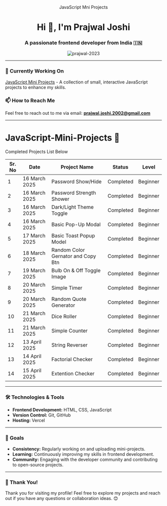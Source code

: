 <p align="center">JavaScript Mni Projects</p>
<h1 align="center">Hi 👋, I'm Prajwal Joshi</h1>
<h3 align="center">A passionate frontend developer from India 🇮🇳</h3>

<p align="center">
  <img src="https://komarev.com/ghpvc/?username=prajwal-2023&label=Profile%20views&color=0e75b6&style=flat" alt="prajwal-2023" />
</p>


---

### 🔭 **Currently Working On**
[JavaScript Mini Projects](https://github.com/Prajwal-2023/JavaScript-Mini-Projects) - A collection of small, interactive JavaScript projects to enhance my skills.



### 📫 **How to Reach Me**
Feel free to reach out to me via email: **prajwal.joshi.2002@gmail.com**

---
# JavaScript-Mini-Projects 🚀
<p>Completed Projects List Below</p>

| Sr. No | Date         | Project Name                              | Status      | Level        |
|--------|--------------|-------------------------------------------|-------------|--------------|
| 1      | 16 March 2025| Password Show/Hide                 | Completed          | Beginner     |
| 2      | 16 March 2025| Password Strength Shower           | Completed          | Beginner     |
| 3      | 16 March 2025| Dark/Light Theme Toggle            | Completed          | Beginner     |
| 4      | 16 March 2025| Basic Pop-Up Modal                 | Completed          | Beginner     | 
| 5      | 17 March 2025| Basic Toast Popup Model            | Completed          | Beginner     | 
| 6      | 18 March 2025| Random Color Gernator and Copy Btn | Completed          | Beginner     | 
| 7      | 19 March 2025| Bulb On & Off Toggle Image         | Completed          | Beginner     | 
| 8      | 20 March 2025| Simple Timer                       | Completed          | Beginner     | 
| 9      | 20 March 2025| Random Quote Generator             | Completed          | Beginner     | 
| 10     | 21 March 2025| Dice Roller                        | Completed          | Beginner     | 
| 11     | 21 March 2025| Simple Counter                     | Completed          | Beginner     | 
| 12     | 13 April 2025| String Reverser                    | Completed            | Beginner     | 
| 13    | 14 April 2025| Factorial Checker                    | Completed            | Beginner     | 
| 14    | 15 April 2025| Extention Checker                    | Completed            | Beginner     | 

---

### 🛠️ **Technologies & Tools**
- **Frontend Development:** HTML, CSS, JavaScript
- **Version Control:** Git, GitHub
- **Hosting:** Vercel

---

### 🎯 **Goals**
- **Consistency:** Regularly working on and uploading mini-projects.
- **Learning:** Continuously improving my skills in frontend development.
- **Community:** Engaging with the developer community and contributing to open-source projects.

---

### 🙏 **Thank You!**
Thank you for visiting my profile! Feel free to explore my projects and reach out if you have any questions or collaboration ideas. 😊
